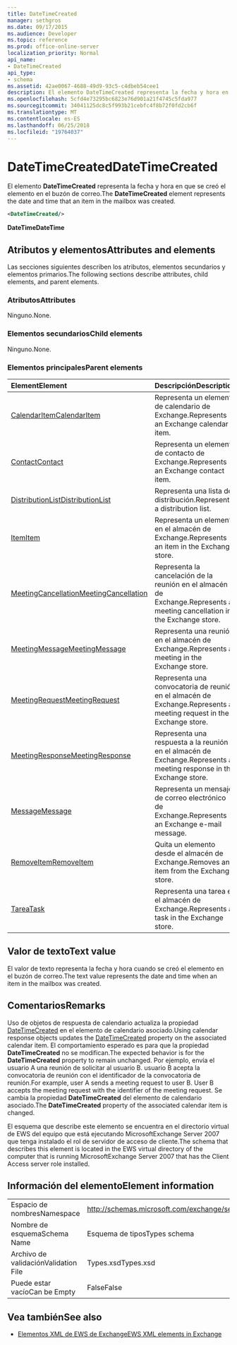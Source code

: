 ```yaml
---
title: DateTimeCreated
manager: sethgros
ms.date: 09/17/2015
ms.audience: Developer
ms.topic: reference
ms.prod: office-online-server
localization_priority: Normal
api_name:
- DateTimeCreated
api_type:
- schema
ms.assetid: 42ae0067-4688-49d9-93c5-c4dbeb54cee1
description: El elemento DateTimeCreated representa la fecha y hora en que se creó el elemento en el buzón de correo.
ms.openlocfilehash: 5cfd4e73295bc6823e76d901a21f4745c5fda977
ms.sourcegitcommit: 34041125dc8c5f993b21cebfc4f8b72f0fd2cb6f
ms.translationtype: MT
ms.contentlocale: es-ES
ms.lasthandoff: 06/25/2018
ms.locfileid: "19764037"
---
```

# <a name="datetimecreated"></a><span data-ttu-id="77710-103">DateTimeCreated</span><span class="sxs-lookup"><span data-stu-id="77710-103">DateTimeCreated</span></span>

<span data-ttu-id="77710-104">El elemento **DateTimeCreated** representa la fecha y hora en que se creó el elemento en el buzón de correo.</span><span class="sxs-lookup"><span data-stu-id="77710-104">The **DateTimeCreated** element represents the date and time that an item in the mailbox was created.</span></span> 
  
```xml
<DateTimeCreated/>
```

<span data-ttu-id="77710-105">**DateTime**</span><span class="sxs-lookup"><span data-stu-id="77710-105">**DateTime**</span></span>

## <a name="attributes-and-elements"></a><span data-ttu-id="77710-106">Atributos y elementos</span><span class="sxs-lookup"><span data-stu-id="77710-106">Attributes and elements</span></span>

<span data-ttu-id="77710-107">Las secciones siguientes describen los atributos, elementos secundarios y elementos primarios.</span><span class="sxs-lookup"><span data-stu-id="77710-107">The following sections describe attributes, child elements, and parent elements.</span></span>
  
### <a name="attributes"></a><span data-ttu-id="77710-108">Atributos</span><span class="sxs-lookup"><span data-stu-id="77710-108">Attributes</span></span>

<span data-ttu-id="77710-109">Ninguno.</span><span class="sxs-lookup"><span data-stu-id="77710-109">None.</span></span>
  
### <a name="child-elements"></a><span data-ttu-id="77710-110">Elementos secundarios</span><span class="sxs-lookup"><span data-stu-id="77710-110">Child elements</span></span>

<span data-ttu-id="77710-111">Ninguno.</span><span class="sxs-lookup"><span data-stu-id="77710-111">None.</span></span>
  
### <a name="parent-elements"></a><span data-ttu-id="77710-112">Elementos principales</span><span class="sxs-lookup"><span data-stu-id="77710-112">Parent elements</span></span>

|<span data-ttu-id="77710-113">**Element**</span><span class="sxs-lookup"><span data-stu-id="77710-113">**Element**</span></span>|<span data-ttu-id="77710-114">**Descripción**</span><span class="sxs-lookup"><span data-stu-id="77710-114">**Description**</span></span>|
|:-----|:-----|
|[<span data-ttu-id="77710-115">CalendarItem</span><span class="sxs-lookup"><span data-stu-id="77710-115">CalendarItem</span></span>](calendaritem.md) <br/> |<span data-ttu-id="77710-116">Representa un elemento de calendario de Exchange.</span><span class="sxs-lookup"><span data-stu-id="77710-116">Represents an Exchange calendar item.</span></span>  <br/> |
|[<span data-ttu-id="77710-117">Contact</span><span class="sxs-lookup"><span data-stu-id="77710-117">Contact</span></span>](contact.md) <br/> |<span data-ttu-id="77710-118">Representa un elemento de contacto de Exchange.</span><span class="sxs-lookup"><span data-stu-id="77710-118">Represents an Exchange contact item.</span></span>  <br/> |
|[<span data-ttu-id="77710-119">DistributionList</span><span class="sxs-lookup"><span data-stu-id="77710-119">DistributionList</span></span>](distributionlist.md) <br/> |<span data-ttu-id="77710-120">Representa una lista de distribución.</span><span class="sxs-lookup"><span data-stu-id="77710-120">Represents a distribution list.</span></span>  <br/> |
|[<span data-ttu-id="77710-121">Item</span><span class="sxs-lookup"><span data-stu-id="77710-121">Item</span></span>](item.md) <br/> |<span data-ttu-id="77710-122">Representa un elemento en el almacén de Exchange.</span><span class="sxs-lookup"><span data-stu-id="77710-122">Represents an item in the Exchange store.</span></span>  <br/> |
|[<span data-ttu-id="77710-123">MeetingCancellation</span><span class="sxs-lookup"><span data-stu-id="77710-123">MeetingCancellation</span></span>](meetingcancellation.md) <br/> |<span data-ttu-id="77710-124">Representa la cancelación de la reunión en el almacén de Exchange.</span><span class="sxs-lookup"><span data-stu-id="77710-124">Represents a meeting cancellation in the Exchange store.</span></span>  <br/> |
|[<span data-ttu-id="77710-125">MeetingMessage</span><span class="sxs-lookup"><span data-stu-id="77710-125">MeetingMessage</span></span>](meetingmessage.md) <br/> |<span data-ttu-id="77710-126">Representa una reunión en el almacén de Exchange.</span><span class="sxs-lookup"><span data-stu-id="77710-126">Represents a meeting in the Exchange store.</span></span>  <br/> |
|[<span data-ttu-id="77710-127">MeetingRequest</span><span class="sxs-lookup"><span data-stu-id="77710-127">MeetingRequest</span></span>](meetingrequest.md) <br/> |<span data-ttu-id="77710-128">Representa una convocatoria de reunión en el almacén de Exchange.</span><span class="sxs-lookup"><span data-stu-id="77710-128">Represents a meeting request in the Exchange store.</span></span>  <br/> |
|[<span data-ttu-id="77710-129">MeetingResponse</span><span class="sxs-lookup"><span data-stu-id="77710-129">MeetingResponse</span></span>](meetingresponse.md) <br/> |<span data-ttu-id="77710-130">Representa una respuesta a la reunión en el almacén de Exchange.</span><span class="sxs-lookup"><span data-stu-id="77710-130">Represents a meeting response in the Exchange store.</span></span>  <br/> |
|[<span data-ttu-id="77710-131">Message</span><span class="sxs-lookup"><span data-stu-id="77710-131">Message</span></span>](message-ex15websvcsotherref.md) <br/> |<span data-ttu-id="77710-132">Representa un mensaje de correo electrónico de Exchange.</span><span class="sxs-lookup"><span data-stu-id="77710-132">Represents an Exchange e-mail message.</span></span>  <br/> |
|[<span data-ttu-id="77710-133">RemoveItem</span><span class="sxs-lookup"><span data-stu-id="77710-133">RemoveItem</span></span>](removeitem.md) <br/> |<span data-ttu-id="77710-134">Quita un elemento desde el almacén de Exchange.</span><span class="sxs-lookup"><span data-stu-id="77710-134">Removes an item from the Exchange store.</span></span>  <br/> |
|[<span data-ttu-id="77710-135">Tarea</span><span class="sxs-lookup"><span data-stu-id="77710-135">Task</span></span>](task.md) <br/> |<span data-ttu-id="77710-136">Representa una tarea en el almacén de Exchange.</span><span class="sxs-lookup"><span data-stu-id="77710-136">Represents a task in the Exchange store.</span></span>  <br/> |
   
## <a name="text-value"></a><span data-ttu-id="77710-137">Valor de texto</span><span class="sxs-lookup"><span data-stu-id="77710-137">Text value</span></span>

<span data-ttu-id="77710-138">El valor de texto representa la fecha y hora cuando se creó el elemento en el buzón de correo.</span><span class="sxs-lookup"><span data-stu-id="77710-138">The text value represents the date and time when an item in the mailbox was created.</span></span>
  
## <a name="remarks"></a><span data-ttu-id="77710-139">Comentarios</span><span class="sxs-lookup"><span data-stu-id="77710-139">Remarks</span></span>

<span data-ttu-id="77710-140">Uso de objetos de respuesta de calendario actualiza la propiedad [DateTimeCreated](datetimecreated.md) en el elemento de calendario asociado.</span><span class="sxs-lookup"><span data-stu-id="77710-140">Using calendar response objects updates the [DateTimeCreated](datetimecreated.md) property on the associated calendar item.</span></span> <span data-ttu-id="77710-141">El comportamiento esperado es para que la propiedad **DateTimeCreated** no se modifican.</span><span class="sxs-lookup"><span data-stu-id="77710-141">The expected behavior is for the **DateTimeCreated** property to remain unchanged.</span></span> <span data-ttu-id="77710-142">Por ejemplo, envía el usuario A una reunión de solicitar al usuario B. usuario B acepta la convocatoria de reunión con el identificador de la convocatoria de reunión.</span><span class="sxs-lookup"><span data-stu-id="77710-142">For example, user A sends a meeting request to user B. User B accepts the meeting request with the identifier of the meeting request.</span></span> <span data-ttu-id="77710-143">Se cambia la propiedad **DateTimeCreated** del elemento de calendario asociado.</span><span class="sxs-lookup"><span data-stu-id="77710-143">The **DateTimeCreated** property of the associated calendar item is changed.</span></span> 
  
<span data-ttu-id="77710-144">El esquema que describe este elemento se encuentra en el directorio virtual de EWS del equipo que está ejecutando MicrosoftExchange Server 2007 que tenga instalado el rol de servidor de acceso de cliente.</span><span class="sxs-lookup"><span data-stu-id="77710-144">The schema that describes this element is located in the EWS virtual directory of the computer that is running MicrosoftExchange Server 2007 that has the Client Access server role installed.</span></span>
  
## <a name="element-information"></a><span data-ttu-id="77710-145">Información del elemento</span><span class="sxs-lookup"><span data-stu-id="77710-145">Element information</span></span>

|||
|:-----|:-----|
|<span data-ttu-id="77710-146">Espacio de nombres</span><span class="sxs-lookup"><span data-stu-id="77710-146">Namespace</span></span>  <br/> |http://schemas.microsoft.com/exchange/services/2006/types  <br/> |
|<span data-ttu-id="77710-147">Nombre de esquema</span><span class="sxs-lookup"><span data-stu-id="77710-147">Schema Name</span></span>  <br/> |<span data-ttu-id="77710-148">Esquema de tipos</span><span class="sxs-lookup"><span data-stu-id="77710-148">Types schema</span></span>  <br/> |
|<span data-ttu-id="77710-149">Archivo de validación</span><span class="sxs-lookup"><span data-stu-id="77710-149">Validation File</span></span>  <br/> |<span data-ttu-id="77710-150">Types.xsd</span><span class="sxs-lookup"><span data-stu-id="77710-150">Types.xsd</span></span>  <br/> |
|<span data-ttu-id="77710-151">Puede estar vacío</span><span class="sxs-lookup"><span data-stu-id="77710-151">Can be Empty</span></span>  <br/> |<span data-ttu-id="77710-152">False</span><span class="sxs-lookup"><span data-stu-id="77710-152">False</span></span>  <br/> |
   
## <a name="see-also"></a><span data-ttu-id="77710-153">Vea también</span><span class="sxs-lookup"><span data-stu-id="77710-153">See also</span></span>

- [<span data-ttu-id="77710-154">Elementos XML de EWS de Exchange</span><span class="sxs-lookup"><span data-stu-id="77710-154">EWS XML elements in Exchange</span></span>](ews-xml-elements-in-exchange.md)

